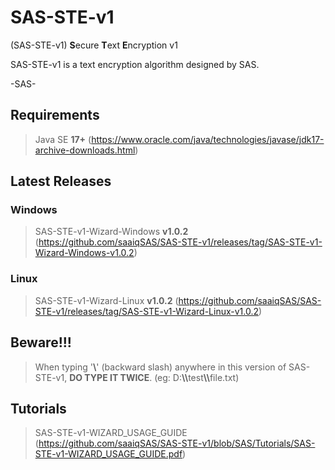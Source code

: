# SAS-STE-v1
(SAS-STE-v1) <b>S</b>ecure <b>T</b>ext <b>E</b>ncryption v1

SAS-STE-v1 is a text encryption algorithm designed by SAS.

-SAS-

## Requirements
> Java SE <b>17+</b> (https://www.oracle.com/java/technologies/javase/jdk17-archive-downloads.html)


## Latest Releases

### Windows
> SAS-STE-v1-Wizard-Windows <b>v1.0.2</b> (https://github.com/saaiqSAS/SAS-STE-v1/releases/tag/SAS-STE-v1-Wizard-Windows-v1.0.2)

### Linux
> SAS-STE-v1-Wizard-Linux <b>v1.0.2</b> (https://github.com/saaiqSAS/SAS-STE-v1/releases/tag/SAS-STE-v1-Wizard-Linux-v1.0.2)

## Beware!!!
> When typing '<b>\\</b>' (backward slash) anywhere in this version of SAS-STE-v1, <b>DO TYPE IT TWICE</b>. (eg: D:<b>\\\\</b>test<b>\\\\</b>file.txt)


## Tutorials
> SAS-STE-v1-WIZARD_USAGE_GUIDE (https://github.com/saaiqSAS/SAS-STE-v1/blob/SAS/Tutorials/SAS-STE-v1-WIZARD_USAGE_GUIDE.pdf)


